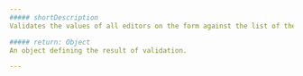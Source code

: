 ```yaml
---
##### shortDescription
Validates the values of all editors on the form against the list of the [validation rules](/api-reference/10%20UI%20Widgets/dxForm/5%20Item%20Types/SimpleItem/validationRules.md '/Documentation/ApiReference/UI_Widgets/dxForm/Item_Types/SimpleItem/#validationRules') specified for each form item.

##### return: Object
An object defining the result of validation.

---
```

